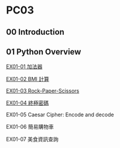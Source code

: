 # PC03
## 00 Introduction
## 01 Python Overview
[EX01-01 加法器](https://github.com/Fis428/PC03/blob/main/EX01_01_%E5%8A%A0%E6%B3%95%E5%99%A8.ipynb) 


[EX01-02 BMI 計算](https://github.com/Fis428/PC03/blob/main/EX01_02_BMI_%E8%A8%88%E7%AE%97.ipynb)

[EX01-03 Rock-Paper-Scissors](https://github.com/Fis428/PC03/blob/main/EX01_03_Rock_Paper_Scissors.ipynb)

[EX01-04 終極密碼](https://github.com/Fis428/PC03/blob/main/EX01_04_%E7%B5%82%E6%A5%B5%E5%AF%86%E7%A2%BC.ipynb)

EX01-05 Caesar Cipher: Encode and decode

EX01-06 簡易購物車

EX01-07 美食資訊查詢
